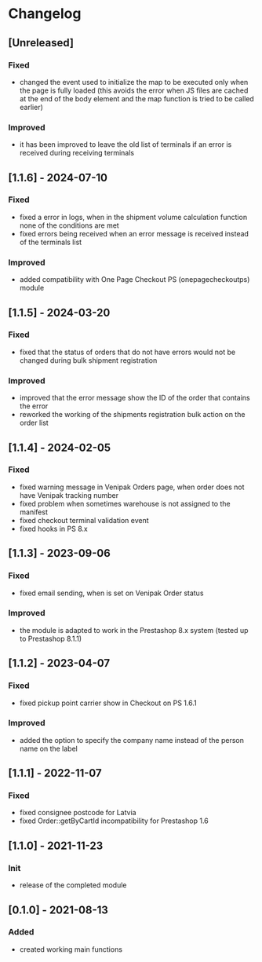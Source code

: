 # Changelog

## [Unreleased]
### Fixed
- changed the event used to initialize the map to be executed only when the page is fully loaded (this avoids the error when JS files are cached at the end of the body element and the map function is tried to be called earlier)

### Improved
- it has been improved to leave the old list of terminals if an error is received during receiving terminals

## [1.1.6] - 2024-07-10
### Fixed
- fixed a error in logs, when in the shipment volume calculation function none of the conditions are met
- fixed errors being received when an error message is received instead of the terminals list

### Improved
- added compatibility with One Page Checkout PS (onepagecheckoutps) module

## [1.1.5] - 2024-03-20
### Fixed
- fixed that the status of orders that do not have errors would not be changed during bulk shipment registration

### Improved
- improved that the error message show the ID of the order that contains the error
- reworked the working of the shipments registration bulk action on the order list

## [1.1.4] - 2024-02-05
### Fixed
- fixed warning message in Venipak Orders page, when order does not have Venipak tracking number
- fixed problem when sometimes warehouse is not assigned to the manifest
- fixed checkout terminal validation event
- fixed hooks in PS 8.x

## [1.1.3] - 2023-09-06
### Fixed
- fixed email sending, when is set on Venipak Order status

### Improved
- the module is adapted to work in the Prestashop 8.x system (tested up to Prestashop 8.1.1)

## [1.1.2] - 2023-04-07
### Fixed
- fixed pickup point carrier show in Checkout on PS 1.6.1

### Improved
- added the option to specify the company name instead of the person name on the label

## [1.1.1] - 2022-11-07
### Fixed
- fixed consignee postcode for Latvia
- fixed Order::getByCartId incompatibility for Prestashop 1.6

## [1.1.0] - 2021-11-23
### Init
- release of the completed module

## [0.1.0] - 2021-08-13
### Added
- created working main functions

